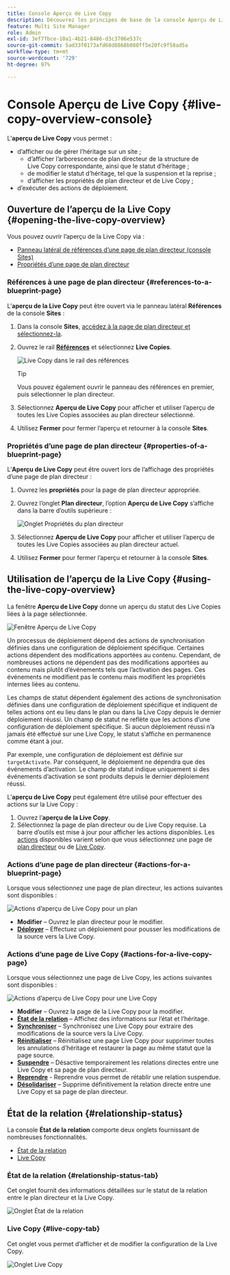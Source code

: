 ```yaml
---
title: Console Aperçu de Live Copy
description: Découvrez les principes de base de la console Aperçu de Live Copy pour comprendre rapidement le statut des Live Copies afin de synchroniser le contenu.
feature: Multi Site Manager
role: Admin
exl-id: 3ef7fbce-10a1-4b21-8486-d3c3706e537c
source-git-commit: 5ad33f0173afd68d8868b088ff5e20fc9f58ad5a
workflow-type: tm+mt
source-wordcount: '729'
ht-degree: 97%

---
```


# Console Aperçu de Live Copy {#live-copy-overview-console}

L’**aperçu de Live Copy** vous permet :

* d’afficher ou de gérer l’héritage sur un site ;
   * d’afficher l’arborescence de plan directeur de la structure de Live Copy correspondante, ainsi que le statut d’héritage ;
   * de modifier le statut d’héritage, tel que la suspension et la reprise ;
   * d’afficher les propriétés de plan directeur et de Live Copy ;
* d’exécuter des actions de déploiement.

## Ouverture de l’aperçu de la Live Copy {#opening-the-live-copy-overview}

Vous pouvez ouvrir l’aperçu de la Live Copy via :

* [Panneau latéral de références d’une page de plan directeur (console Sites)](#opening-live-copy-overview-references-for-a-blueprint-page)
* [Propriétés d’une page de plan directeur](#opening-live-copy-overview-properties-of-a-blueprint-page)

### Références à une page de plan directeur {#references-to-a-blueprint-page}

L’**aperçu de la Live Copy** peut être ouvert via le panneau latéral **Références** de la console **Sites** :

1. Dans la console **Sites**, [accédez à la page de plan directeur et sélectionnez-la](/help/sites-cloud/authoring/getting-started/basic-handling.md#viewing-and-selecting-resources).
1. Ouvrez le rail **[Références](/help/sites-cloud/authoring/getting-started/basic-handling.md#references)** et sélectionnez **Live Copies**.

   ![Live Copy dans le rail des références](../assets/live-copy-references.png)

   >[!TIP]
   >
   >Vous pouvez également ouvrir le panneau des références en premier, puis sélectionner le plan directeur.

1. Sélectionnez **Aperçu de Live Copy** pour afficher et utiliser l’aperçu de toutes les Live Copies associées au plan directeur sélectionné.
1. Utilisez **Fermer** pour fermer l’aperçu et retourner à la console **Sites**.

### Propriétés d’une page de plan directeur {#properties-of-a-blueprint-page}

L’**Aperçu de Live Copy** peut être ouvert lors de l’affichage des propriétés d’une page de plan directeur :

1. Ouvrez les **propriétés** pour la page de plan directeur appropriée.
1. Ouvrez l’onglet **Plan directeur**, l’option **Aperçu de Live Copy** s’affiche dans la barre d’outils supérieure :

   ![Onglet Propriétés du plan directeur](../assets/live-copy-blueprint-tab.png)

1. Sélectionnez **Aperçu de Live Copy** pour afficher et utiliser l’aperçu de toutes les Live Copies associées au plan directeur actuel.

1. Utilisez **Fermer** pour fermer l’aperçu et retourner à la console **Sites**.

## Utilisation de l’aperçu de la Live Copy {#using-the-live-copy-overview}

La fenêtre **Aperçu de Live Copy** donne un aperçu du statut des Live Copies liées à la page sélectionnée.

![Fenêtre Aperçu de Live Copy](../assets/live-copy-overview.png)

Un processus de déploiement dépend des actions de synchronisation définies dans une configuration de déploiement spécifique. Certaines actions dépendent des modifications apportées au contenu. Cependant, de nombreuses actions ne dépendent pas des modifications apportées au contenu mais plutôt d’événements tels que l’activation des pages. Ces événements ne modifient pas le contenu mais modifient les propriétés internes liées au contenu.

Les champs de statut dépendent également des actions de synchronisation définies dans une configuration de déploiement spécifique et indiquent de telles actions ont eu lieu dans le plan ou dans la Live Copy depuis le dernier déploiement réussi. Un champ de statut ne reflète que les actions d’une configuration de déploiement spécifique. Si aucun déploiement réussi n’a jamais été effectué sur une Live Copy, le statut s’affiche en permanence comme étant à jour.

Par exemple, une configuration de déploiement est définie sur `targetActivate`. Par conséquent, le déploiement ne dépendra que des événements d’activation. Le champ de statut indique uniquement si des événements d’activation se sont produits depuis le dernier déploiement réussi.

L’**aperçu de Live Copy** peut également être utilisé pour effectuer des actions sur la Live Copy :

1. Ouvrez l’**aperçu de la Live Copy**.
1. Sélectionnez la page de plan directeur ou de Live Copy requise. La barre d’outils est mise à jour pour afficher les actions disponibles. Les [actions](overview.md#terms-used) disponibles varient selon que vous sélectionnez une page de [plan directeur](#actions-for-a-blueprint-page) ou de [Live Copy](#actions-for-a-live-copy-page).

### Actions d’une page de plan directeur {#actions-for-a-blueprint-page}

Lorsque vous sélectionnez une page de plan directeur, les actions suivantes sont disponibles :

![Actions d’aperçu de Live Copy pour un plan](../assets/live-copy-overview-actions-blueprint.png)

* **Modifier** – Ouvrez le plan directeur pour le modifier.
* **[Déployer](overview.md#rollout-and-synchronize)** – Effectuez un déploiement pour pousser les modifications de la source vers la Live Copy.

### Actions d’une page de Live Copy {#actions-for-a-live-copy-page}

Lorsque vous sélectionnez une page de Live Copy, les actions suivantes sont disponibles :

![Actions d’aperçu de Live Copy pour une Live Copy](../assets/live-copy-overview-actions.png)

* **Modifier** – Ouvrez la page de la Live Copy pour la modifier.
* **[État de la relation](#relationship-status)** – Affichez des informations sur l’état et l’héritage.
* **[Synchroniser](overview.md#rollout-and-synchronize)** – Synchronisez une Live Copy pour extraire des modifications de la source vers la Live Copy.
* **[Réinitialiser](creating-live-copies.md#resetting-a-live-copy-page)** – Réinitialisez une page Live Copy pour supprimer toutes les annulations d’héritage et restaurer la page au même statut que la page source.
* **[Suspendre](overview.md#suspending-and-cancelling-inheritance-and-synchronization)** – Désactive temporairement les relations directes entre une Live Copy et sa page de plan directeur.
* **[Reprendre](creating-live-copies.md#resuming-inheritance-for-a-page)** - Reprendre vous permet de rétablir une relation suspendue.
* **[Désolidariser](overview.md#detaching-a-live-copy)** – Supprime définitivement la relation directe entre une Live Copy et sa page de plan directeur.

## État de la relation {#relationship-status}

La console **État de la relation** comporte deux onglets fournissant de nombreuses fonctionnalités.

* [État de la relation](#relationship-status-tab)
* [Live Copy](#live-copy-tab)

### État de la relation {#relationship-status-tab}

Cet onglet fournit des informations détaillées sur le statut de la relation entre le plan directeur et la Live Copy.

![Onglet État de la relation](../assets/live-copy-relationship-status.png)

### Live Copy {#live-copy-tab}

Cet onglet vous permet d’afficher et de modifier la configuration de la Live Copy.

![Onglet Live Copy](../assets/live-copy-relationship-status-live-copy.png)
